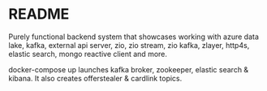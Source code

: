 # README #

Purely functional backend system that showcases working with azure data lake, kafka, external api server, zio, zio stream, zio kafka, zlayer, http4s, elastic search, mongo reactive client and more.

docker-compose up launches kafka broker, zookeeper, elastic search & kibana. It also creates offerstealer & cardlink topics.
